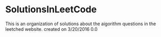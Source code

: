 # SolutionsInLeetCode
This is an organization of solutions about the aigorithm questions in the leetched website.
created on 3/20/2016
0.0




